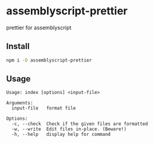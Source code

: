 # assemblyscript-prettier

prettier for assemblyscript

## Install

```bash
npm i -D assemblyscript-prettier
```

## Usage

```
Usage: index [options] <input-file>

Arguments:
  input-file   format file

Options:
  -c, --check  Check if the given files are formatted
  -w, --write  Edit files in-place. (Beware!)
  -h, --help   display help for command
```
